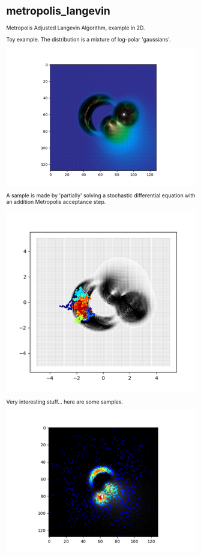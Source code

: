 # metropolis_langevin
Metropolis Adjusted Langevin Algorithm, example in 2D.

Toy example. The distribution is a mixture of log-polar 'gaussians'.

![image](distribution.png)

A sample is made by 'partially' solving a stochastic differential equation with an addition Metropolis acceptance step.

![image](random_walk.png)

Very interesting stuff... here are some samples.

![image](samps.png)
